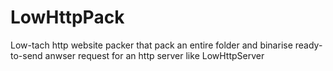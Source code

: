 # LowHttpPack
Low-tach http website packer that pack an entire folder and binarise ready-to-send anwser request for an http server like LowHttpServer
